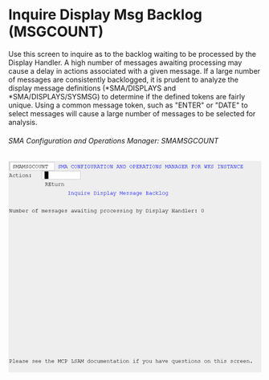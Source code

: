 # Inquire Display Msg Backlog (MSGCOUNT)

Use this screen to inquire as to the backlog waiting to be processed by the Display Handler. A high number of messages awaiting processing may cause a delay in actions associated with a given message. If a large number of messages are consistently backlogged, it is prudent to analyze the display message definitions (\*SMA/DISPLAYS and \*SMA/DISPLAYS/SYSMSG) to determine if the defined tokens are fairly unique. Using a common message token, such as "ENTER" or "DATE" to select messages will cause a large number of messages to be selected for analysis.

###### SMA Configuration and Operations Manager: SMAMSGCOUNT

![SMAMSGCOUNT](../../../static/img/smamsgcount.png)

